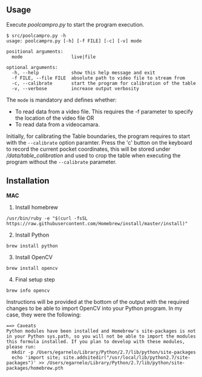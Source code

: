 ## Usage

Execute _poolcampro.py_ to start the program execution. 

```
$ src/poolcampro.py -h
usage: poolcampro.py [-h] [-f FILE] [-c] [-v] mode

positional arguments:
  mode                  live|file

optional arguments:
  -h, --help            show this help message and exit
  -f FILE, --file FILE  absolute path to video file to stream from
  -c, --calibrate       start the program for calibration of the table
  -v, --verbose         increase output verbosity
```

The `mode` is mandatory and defines whether:
- To read data from a video file. This requires the -f parameter to specify the location of the video file OR
- To read data from a videocamara.

Initially, for calibrating the Table boundaries, the program requires to start with the `--calibrate` option paramter. Press the 'c' button on the keyboard to record the current pocket coordinates, this will be stored under */data/table_calibration* and used to crop the table when executing the program without the `--calibrate` parameter. 

## Installation
**MAC**
1. Install homebrew
```
/usr/bin/ruby -e "$(curl -fsSL https://raw.githubusercontent.com/Homebrew/install/master/install)"
```
2. Install Python
```
brew install python
```
3. Install OpenCV
```
brew install opencv
```
4. Final setup step
```
brew info opencv
```
Instructions will be provided at the bottom of the output with the required changes to be able to import OpenCV into your Python program.
In my case, they were the following:
```
==> Caveats
Python modules have been installed and Homebrew's site-packages is not
in your Python sys.path, so you will not be able to import the modules
this formula installed. If you plan to develop with these modules,
please run:
  mkdir -p /Users/egarnelo/Library/Python/2.7/lib/python/site-packages
  echo 'import site; site.addsitedir("/usr/local/lib/python2.7/site-packages")' >> /Users/egarnelo/Library/Python/2.7/lib/python/site-packages/homebrew.pth
```
